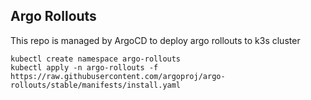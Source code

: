 ## Argo Rollouts
This repo is managed by ArgoCD to deploy argo rollouts to k3s cluster

```
kubectl create namespace argo-rollouts
kubectl apply -n argo-rollouts -f https://raw.githubusercontent.com/argoproj/argo-rollouts/stable/manifests/install.yaml
```
